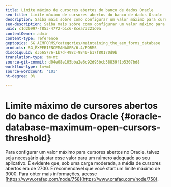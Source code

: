 ```yaml
---
title: Limite máximo de cursores abertos do banco de dados Oracle
seo-title: Limite máximo de cursores abertos do banco de dados Oracle
description: Saiba mais sobre como configurar um valor máximo para cursores abertos no Oracle.
seo-description: Saiba mais sobre como configurar um valor máximo para cursores abertos no Oracle.
uuid: c1d20997-f853-4772-b1c6-8cea73221d0a
contentOwner: admin
content-type: reference
geptopics: SG_AEMFORMS/categories/maintaining_the_aem_forms_database
products: SG_EXPERIENCEMANAGER/6.4/FORMS
discoiquuid: d3565776-1b7d-498c-9840-b17f80170d9b
translation-type: tm+mt
source-git-commit: d04e08e105bba2e6c92d93bcb58839f1b5307bd8
workflow-type: tm+mt
source-wordcount: '101'
ht-degree: 0%

---
```



# Limite máximo de cursores abertos do banco de dados Oracle {#oracle-database-maximum-open-cursors-threshold}

Para configurar um valor máximo para cursores abertos no Oracle, talvez seja necessário ajustar esse valor para um número adequado ao seu aplicativo. É evidente que, sob uma carga moderada, a média de cursores abertos era de 2700. É recomendável que você start um limite máximo de 3000. Para obter mais informações, acesse [https://www.orafaq.com/node/758](https://www.orafaq.com/node/758).
